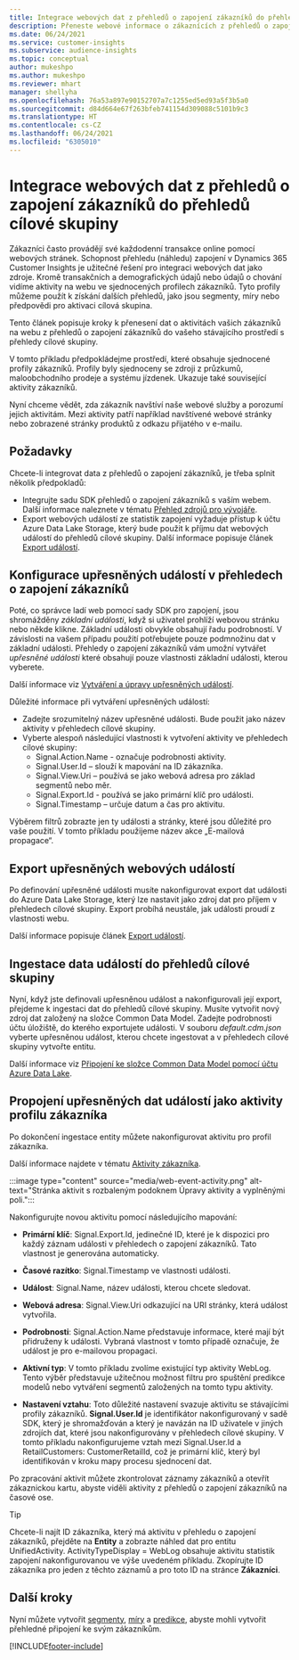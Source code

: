 ```yaml
---
title: Integrace webových dat z přehledů o zapojení zákazníků do přehledů cílové skupiny
description: Přeneste webové informace o zákaznících z přehledů o zapojení zákazníků do přehledů cílové skupiny.
ms.date: 06/24/2021
ms.service: customer-insights
ms.subservice: audience-insights
ms.topic: conceptual
author: mukeshpo
ms.author: mukeshpo
ms.reviewer: mhart
manager: shellyha
ms.openlocfilehash: 76a53a897e90152707a7c1255ed5ed93a5f3b5a0
ms.sourcegitcommit: d84d664e67f263bfeb741154d309088c5101b9c3
ms.translationtype: HT
ms.contentlocale: cs-CZ
ms.lasthandoff: 06/24/2021
ms.locfileid: "6305010"
---
```

# <a name="integrate-web-data-from-engagement-insights-with-audience-insights"></a>Integrace webových dat z přehledů o zapojení zákazníků do přehledů cílové skupiny

Zákazníci často provádějí své každodenní transakce online pomocí webových stránek. Schopnost přehledu (náhledu) zapojení v Dynamics 365 Customer Insights je užitečné řešení pro integraci webových dat jako zdroje. Kromě transakčních a demografických údajů nebo údajů o chování vidíme aktivity na webu ve sjednocených profilech zákazníků. Tyto profily můžeme použít k získání dalších přehledů, jako jsou segmenty, míry nebo předpovědi pro aktivaci cílová skupina.

Tento článek popisuje kroky k přenesení dat o aktivitách vašich zákazníků na webu z přehledů o zapojení zákazníků do vašeho stávajícího prostředí s přehledy cílové skupiny.

V tomto příkladu předpokládejme prostředí, které obsahuje sjednocené profily zákazníků. Profily byly sjednoceny se zdroji z průzkumů, maloobchodního prodeje a systému jízdenek. Ukazuje také související aktivity zákazníků. 

Nyní chceme vědět, zda zákazník navštíví naše webové služby a porozumí jejich aktivitám. Mezi aktivity patří například navštívené webové stránky nebo zobrazené stránky produktů z odkazu přijatého v e-mailu.

## <a name="prerequisites"></a>Požadavky

Chcete-li integrovat data z přehledů o zapojení zákazníků, je třeba splnit několik předpokladů: 

- Integrujte sadu SDK přehledů o zapojení zákazníků s vaším webem. Další informace naleznete v tématu [Přehled zdrojů pro vývojáře](../engagement-insights/developer-resources.md).
- Export webových událostí ze statistik zapojení vyžaduje přístup k účtu Azure Data Lake Storage, který bude použit k příjmu dat webových událostí do přehledů cílové skupiny. Další informace popisuje článek [Export událostí](../engagement-insights/export-events.md).

## <a name="configure-refined-events-in-engagement-insights"></a>Konfigurace upřesněných událostí v přehledech o zapojení zákazníků

Poté, co správce ladí web pomocí sady SDK pro zapojení, jsou shromážděny *základní události*, když si uživatel prohlíží webovou stránku nebo někde klikne. Základní události obvykle obsahují řadu podrobností. V závislosti na vašem případu použití potřebujete pouze podmnožinu dat v základní události. Přehledy o zapojení zákazníků vám umožní vytvářet *upřesněné události* které obsahují pouze vlastnosti základní události, kterou vyberete.     

Další informace viz [Vytváření a úpravy upřesněných událostí](../engagement-insights/refined-events.md).

Důležité informace při vytváření upřesněných událostí: 

- Zadejte srozumitelný název upřesněné události. Bude použit jako název aktivity v přehledech cílové skupiny.
- Vyberte alespoň následující vlastnosti k vytvoření aktivity ve přehledech cílové skupiny: 
    - Signal.Action.Name - označuje podrobnosti aktivity.
    - Signal.User.Id – slouží k mapování na ID zákazníka.
    - Signal.View.Uri – používá se jako webová adresa pro základ segmentů nebo měr.
    - Signal.Export.Id - používá se jako primární klíč pro události.
    - Signal.Timestamp – určuje datum a čas pro aktivitu.

Výběrem filtrů zobrazte jen ty události a stránky, které jsou důležité pro vaše použití. V tomto příkladu použijeme název akce „E-mailová propagace“.

## <a name="export-the-refined-web-events"></a>Export upřesněných webových událostí 

Po definování upřesněné události musíte nakonfigurovat export dat události do Azure Data Lake Storage, který lze nastavit jako zdroj dat pro příjem v přehledech cílové skupiny. Export probíhá neustále, jak události proudí z vlastnosti webu.

Další informace popisuje článek [Export událostí](../engagement-insights/export-events.md).

## <a name="ingest-event-data-to-audience-insights"></a>Ingestace data událostí do přehledů cílové skupiny

Nyní, když jste definovali upřesněnou událost a nakonfigurovali její export, přejdeme k ingestaci dat do přehledů cílové skupiny. Musíte vytvořit nový zdroj dat založený na složce Common Data Model. Zadejte podrobnosti účtu úložiště, do kterého exportujete události. V souboru *default.cdm.json* vyberte upřesněnou událost, kterou chcete ingestovat a v přehledech cílové skupiny vytvořte entitu.

Další informace viz [Připojení ke složce Common Data Model pomocí účtu Azure Data Lake](connect-common-data-model.md).


## <a name="relate-refined-event-data-as-an-activity-of-a-customer-profile"></a>Propojení upřesněných dat událostí jako aktivity profilu zákazníka

Po dokončení ingestace entity můžete nakonfigurovat aktivitu pro profil zákazníka.

Další informace najdete v tématu [Aktivity zákazníka](activities.md).

:::image type="content" source="media/web-event-activity.png" alt-text="Stránka aktivit s rozbaleným podoknem Úpravy aktivity a vyplněnými poli.":::

Nakonfigurujte novou aktivitu pomocí následujícího mapování: 

- **Primární klíč**: Signal.Export.Id, jedinečné ID, které je k dispozici pro každý záznam události v přehledech o zapojení zákazníků. Tato vlastnost je generována automaticky.

- **Časové razítko**: Signal.Timestamp ve vlastnosti události.

- **Událost**: Signal.Name, název události, kterou chcete sledovat.

- **Webová adresa**: Signal.View.Uri odkazující na URI stránky, která událost vytvořila.

- **Podrobnosti**: Signal.Action.Name představuje informace, které mají být přidruženy k události. Vybraná vlastnost v tomto případě označuje, že událost je pro e-mailovou propagaci.

- **Aktivní typ**: V tomto příkladu zvolíme existující typ aktivity WebLog. Tento výběr představuje užitečnou možnost filtru pro spuštění predikce modelů nebo vytváření segmentů založených na tomto typu aktivity.

- **Nastavení vztahu**: Toto důležité nastavení svazuje aktivitu se stávajícími profily zákazníků. **Signal.User.Id** je identifikátor nakonfigurovaný v sadě SDK, který je shromažďován a který je navázán na ID uživatele v jiných zdrojích dat, které jsou nakonfigurovány v přehledech cílové skupiny. V tomto příkladu nakonfigurujeme vztah mezi Signal.User.Id a RetailCustomers: CustomerRetailId, což je primární klíč, který byl identifikován v kroku mapy procesu sjednocení dat.

Po zpracování aktivit můžete zkontrolovat záznamy zákazníků a otevřít zákaznickou kartu, abyste viděli aktivity z přehledů o zapojení zákazníků na časové ose. 

> [!TIP]
> Chcete-li najít ID zákazníka, který má aktivitu v přehledu o zapojení zákazníků, přejděte na **Entity** a zobrazte náhled dat pro entitu UnifiedActivity. ActivityTypeDisplay = WebLog obsahuje aktivitu statistik zapojení nakonfigurovanou ve výše uvedeném příkladu. Zkopírujte ID zákazníka pro jeden z těchto záznamů a pro toto ID na stránce **Zákazníci**.

## <a name="next-steps"></a>Další kroky

Nyní můžete vytvořit [segmenty](segments.md), [míry](measures.md) a [predikce](predictions.md), abyste mohli vytvořit přehledné připojení ke svým zákazníkům.


[!INCLUDE[footer-include](../includes/footer-banner.md)]
